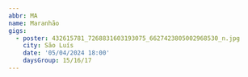 ```yaml
---
abbr: MA
name: Maranhão
gigs:
  - poster: 432615781_7268831603193075_6627423805002968530_n.jpg
    city: São Luís
    date: '05/04/2024 18:00'
    daysGroup: 15/16/17
---
```


